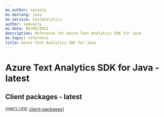 ```yaml
---
ms.author: savaity
ms.devlang: java
ms.service: textanalytics
author: samvaity
ms.data: 09/05/2022
description: Reference for Azure Text Analytics SDK for Java
ms.topic: reference
title: Azure Text Analytics SDK for Java
---
```

# Azure Text Analytics SDK for Java - latest

## Client packages - latest
[!INCLUDE [client-packages](text-analytics-client-index.md)]